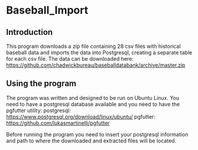 # Baseball_Import

## Introduction
This program downloads a zip file containing 28 csv files with historical baseball data and imports the data into Postgresql, creating a separate table for each csv file. The data can be downloaded here: https://github.com/chadwickbureau/baseballdatabank/archive/master.zip

## Using the program
The program was written and designed to be run on Ubuntu Linux. You need to have a postgresql database available and you need to have the pgfutter utility:
postgresql: https://www.postgresql.org/download/linux/ubuntu/
pgfutter: https://github.com/lukasmartinelli/pgfutter

Before running the program you need to insert your postgresql information and path to where the downloaded and extracted files will be located.
